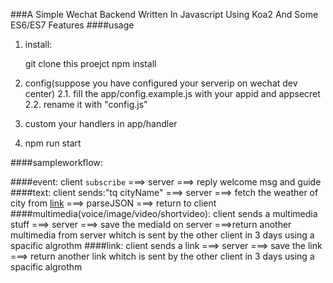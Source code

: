 ###A Simple Wechat Backend Written In Javascript Using Koa2 And Some ES6/ES7 Features
####usage
1. install:
	
	git clone this proejct
	npm install

2. config(suppose you have configured your serverip on wechat dev center)
  2.1. fill the app/config.example.js with your appid and appsecret
  2.2. rename it with "config.js"

3. custom your handlers in app/handler

4. npm run start

####sampleworkflow:

####event:
client `subscribe` ===> server ===> reply welcome msg and guide
####text:
client sends:"tq cityName" ===> server ===> fetch the weather of city from [link](http://openweathermap.org) ===> parseJSON ===> return to client
####multimedia(voice/image/video/shortvideo):
client sends a multimedia stuff ===> server ===> save the mediaId on server ===>return another multimedia from server whitch is sent by the other client in 3 days using a spacific algrothm
####link:
client sends a link ===> server ===> save the link ===> return another link whitch is sent by the other client in 3 days using a spacific algrothm